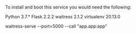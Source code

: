 To install and boot this service you would need the following:

  Python 3.7.*
  Flask 2.2.2
  waitress 2.1.2
  virtualenv 20.13.0

waitress-serve --port=5000 --call "app.app:app"
